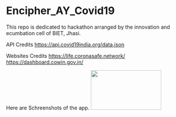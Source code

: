 # Encipher_AY_Covid19
This repo is dedicated to hackathon arranged by the innovation and ecumbation cell of BIET, Jhasi.

API Credits 
https://api.covid19india.org/data.json

Websites Credits
https://life.coronasafe.network/ <br>
https://dashboard.cowin.gov.in/

Here are Schreenshots of the app. 
<img src="https://github.com/gargdev/Encipher_AY_Covid19/blob/main/app/Blue%20Phone%20Text%20Message%20Instagram%20Reel%20Video%20.png" style="width:192px;height:108px;"/>

